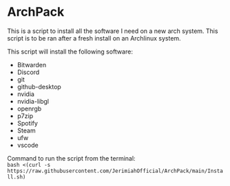 # ArchPack
This is a script to install all the software I need on a new arch system. This script is to be ran after a fresh install on an Archlinux system.

This script will install the following software:
- Bitwarden
- Discord
- git
- github-desktop
- nvidia 
- nvidia-libgl
- openrgb
- p7zip
- Spotify
- Steam
- ufw
- vscode

Command to run the script from the terminal:  
`bash <(curl -s https://raw.githubusercontent.com/JerimiahOfficial/ArchPack/main/Install.sh)`
